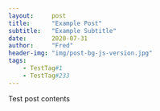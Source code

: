 ```yaml
---
layout:     post
title:      "Example Post"
subtitle:   "Example Subtitle"
date:       2020-07-31
author:     "Fred"
header-img: "img/post-bg-js-version.jpg"
tags:
    - TestTag#1
    - TestTag#233
---
```



Test post contents
